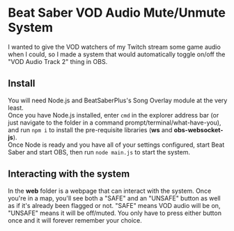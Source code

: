 # Beat Saber VOD Audio Mute/Unmute System
I wanted to give the VOD watchers of my Twitch stream some game audio when I could, so I made a system that would automatically toggle on/off the "VOD Audio Track 2" thing in OBS.

## Install
You will need Node.js and BeatSaberPlus's Song Overlay module at the very least.  
Once you have Node.js installed, enter `cmd` in the explorer address bar (or just navigate to the folder in a command prompt/terminal/what-have-you), and run `npm i` to install the pre-requisite libraries (**ws** and **obs-websocket-js**).  
Once Node is ready and you have all of your settings configured, start Beat Saber and start OBS, then run `node main.js` to start the system.

## Interacting with the system
In the **web** folder is a webpage that can interact with the system. Once you're in a map, you'll see both a "SAFE" and an "UNSAFE" button as well as if it's already been flagged or not. "SAFE" means VOD audio will be on, "UNSAFE" means it will be off/muted. You only have to press either button once and it will forever remember your choice.